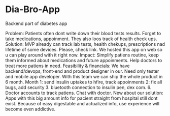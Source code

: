 # Dia-Bro-App
Backend part of diabetes app


Problem:
Patients often dont write down their blood tests results. Forget to take medications, appoinment. They also loos track of health check ups.
Solution:
MVP already can track lab tests, health chekups, prescriptions nad lifetime of some devices. Please, check link. We hosted this app on web so u can play around with it right now.
Impact:
Simplify patiens routine, keep them informed about medications and future appoinments. Help doctors to treat more patiens in need.
Feasibility & financials:
We have backend/devops, front-end and product designer in our. Need only tester and mobile app developer. With this team we can ship the whole product in 6 month. Month 1: send insulin uptakes to hfire, track appoinments 2: fix all bugs, add security 3. bluetooth connection to insulin pen, dex com. 6. Doctor accounts to track patiens. Chat with doctor.
New about our solution:
Apps with this big amount info for pacient straight from hospital still dont exist. Because of easy digestable and actualized info, use experience will become even addictive.
